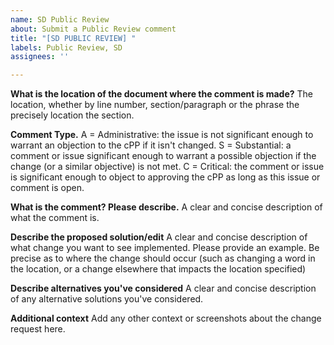 ```yaml
---
name: SD Public Review
about: Submit a Public Review comment
title: "[SD PUBLIC REVIEW] "
labels: Public Review, SD
assignees: ''

---
```


**What is the location of the document where the comment is made?**
The location, whether by line number, section/paragraph or the phrase the precisely location the section.

**Comment Type.**
A = Administrative: the issue is not significant enough to warrant an objection to the cPP if it isn't changed.
S = Substantial: a comment or issue significant enough to warrant a possible objection if the change (or a similar objective) is not met.
C = Critical: the comment or issue is significant enough to object to approving the cPP as long as this issue or comment is open.

**What is the comment? Please describe.**
A clear and concise description of what the comment is.

**Describe the proposed solution/edit**
A clear and concise description of what change you want to see implemented. Please provide an example. Be precise as to where the change should occur (such as changing a word in the location, or a change elsewhere that impacts the location specified)

**Describe alternatives you've considered**
A clear and concise description of any alternative solutions you've considered.

**Additional context**
Add any other context or screenshots about the change request here.

